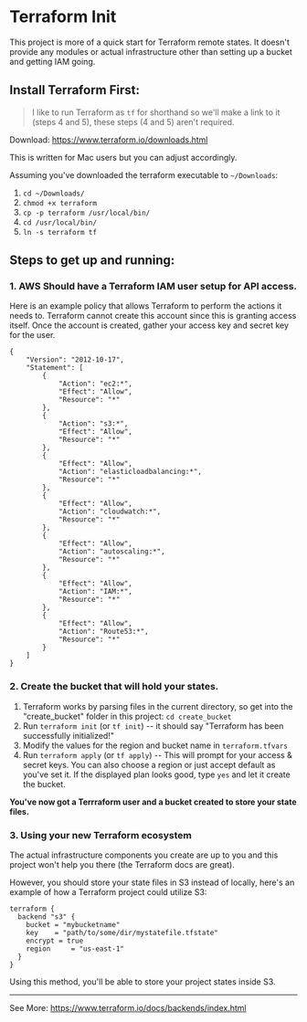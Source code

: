 # Terraform Init

This project is more of a quick start for Terraform remote states. It doesn't provide any modules or actual infrastructure other than setting up a bucket and getting IAM going.

## Install Terraform First: 
>I like to run Terraform as `tf` for shorthand so we'll make a link to it (steps 4 and 5), these steps (4 and 5) aren't required. 

Download: https://www.terraform.io/downloads.html

This is written for Mac users but you can adjust accordingly. 

Assuming you've downloaded the terraform executable to `~/Downloads`:
1. `cd ~/Downloads/`
2. `chmod +x terraform`
3. `cp -p terraform /usr/local/bin/`
4. `cd /usr/local/bin/`
5. `ln -s terraform tf`

## Steps to get up and running: 

### 1. AWS Should have a Terraform IAM user setup for API access. 
Here is an example policy that allows Terraform to perform the actions it needs to.
Terraform cannot create this account since this is granting access itself. Once the account is created, gather your access key and secret key for the user. 

```
{
    "Version": "2012-10-17",
    "Statement": [
        {
            "Action": "ec2:*",
            "Effect": "Allow",
            "Resource": "*"
        },
        {
            "Action": "s3:*",
            "Effect": "Allow",
            "Resource": "*"
        },
        {
            "Effect": "Allow",
            "Action": "elasticloadbalancing:*",
            "Resource": "*"
        },
        {
            "Effect": "Allow",
            "Action": "cloudwatch:*",
            "Resource": "*"
        },
        {
            "Effect": "Allow",
            "Action": "autoscaling:*",
            "Resource": "*"
        },
        {
            "Effect": "Allow",
            "Action": "IAM:*",
            "Resource": "*"
        },
        {
            "Effect": "Allow",
            "Action": "Route53:*",
            "Resource": "*"
        }
    ]
}
```

### 2. Create the bucket that will hold your states. 
1. Terraform works by parsing files in the current directory, so get into the "create_bucket" folder in this project: `cd create_bucket`
2. Run `terraform init` (or `tf init`) -- it should say "Terraform has been successfully initialized!"
3. Modify the values for the region and bucket name in `terraform.tfvars`
4. Run `terraform apply` (or `tf apply`) -- This will prompt for your access & secret keys. You can also choose a region or just accept default as you've set it. If the displayed plan looks good, type `yes` and let it create the bucket. 

**You've now got a Terrraform user and a bucket created to store your state files.**

### 3. Using your new Terraform ecosystem
The actual infrastructure components you create are up to you and this project won't help you there (the Terraform docs are great).

However, you should store your state files in S3 instead of locally, here's an example of how a Terraform project could utilize S3: 
```
terraform {
  backend "s3" {
    bucket = "mybucketname"
    key    = "path/to/some/dir/mystatefile.tfstate"
    encrypt = true
    region     = "us-east-1"
  }
}
```

Using this method, you'll be able to store your project states inside S3. 

---

See More: 
https://www.terraform.io/docs/backends/index.html


